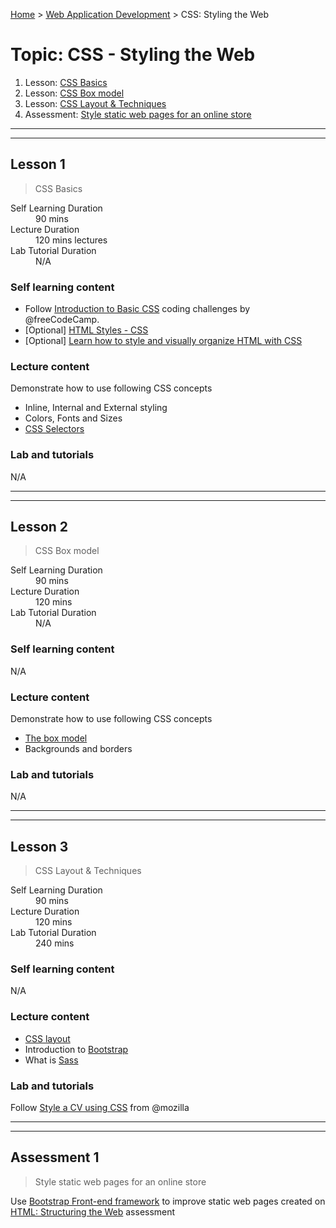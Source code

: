 [Home](../README.md) > [Web Application Development](./README.md) > CSS: Styling the Web

# Topic: CSS - Styling the Web

1. Lesson: [CSS Basics](#lesson-1)
1. Lesson: [CSS Box model](#lesson-2)
1. Lesson: [CSS Layout & Techniques](#lesson-3)
1. Assessment: [Style static web pages for an online store](#assessment-1)

---

---

## Lesson 1

> CSS Basics

<dl>
<dt>Self Learning Duration</dt>
<dd>90 mins</dd>
<dt>Lecture Duration</dt>
<dd>120 mins lectures</dd>
<dt>Lab Tutorial Duration</dt>
<dd>N/A</dd>
</dl>

### Self learning content

- Follow [Introduction to Basic CSS](https://www.freecodecamp.org/learn/responsive-web-design/basic-css/) coding challenges by @freeCodeCamp.
- [Optional] [HTML Styles - CSS](https://www.w3schools.com/html/html_css.asp)
- [Optional] [Learn how to style and visually organize HTML with CSS](https://www.codecademy.com/learn/learn-css)

### Lecture content

Demonstrate how to use following CSS concepts
- Inline, Internal and External styling
- Colors, Fonts and Sizes
- [CSS Selectors](https://developer.mozilla.org/en-US/docs/Learn/CSS/Building_blocks/Selectors)

### Lab and tutorials

N/A

---

---

## Lesson 2

> CSS Box model

<dl>
<dt>Self Learning Duration</dt>
<dd>90 mins</dd>
<dt>Lecture Duration</dt>
<dd>120 mins</dd>
<dt>Lab Tutorial Duration</dt>
<dd>N/A</dd>
</dl>

### Self learning content

N/A

### Lecture content

Demonstrate how to use following CSS concepts
- [The box model](https://developer.mozilla.org/en-US/docs/Learn/CSS/Building_blocks/The_box_model)
- Backgrounds and borders

### Lab and tutorials

N/A

---

---

## Lesson 3

> CSS Layout & Techniques

<dl>
<dt>Self Learning Duration</dt>
<dd>90 mins</dd>
<dt>Lecture Duration</dt>
<dd>120 mins</dd>
<dt>Lab Tutorial Duration</dt>
<dd>240 mins</dd>
</dl>

### Self learning content

N/A

### Lecture content

- [CSS layout](https://developer.mozilla.org/en-US/docs/Learn/CSS/CSS_layout)
- Introduction to [Bootstrap](https://getbootstrap.com/)
- What is [Sass](https://sass-lang.com/)

### Lab and tutorials

Follow [Style a CV using CSS](https://developer.mozilla.org/en-US/docs/Learn/CSS/First_steps/Using_your_new_knowledge) from @mozilla 

---

---

## Assessment 1

> Style static web pages for an online store

Use [Bootstrap Front-end framework](https://getbootstrap.com/) to improve static web pages created on [HTML: Structuring the Web](./02-html-structuring-the-web.md) assessment
